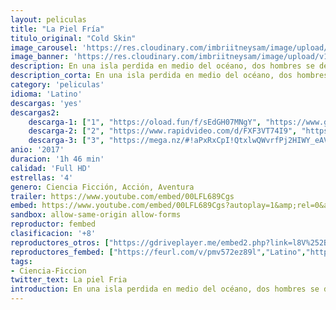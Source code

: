 ```yaml
---
layout: peliculas
title: "La Piel Fría"
titulo_original: "Cold Skin"
image_carousel: 'https://res.cloudinary.com/imbriitneysam/image/upload/v1543972280/piel-poster-min.jpg'
image_banner: 'https://res.cloudinary.com/imbriitneysam/image/upload/v1543972280/piel-banner-min.jpg'
description: En una isla perdida en medio del océano, dos hombres se defienden, noche tras noche, resguardados en un faro, del asedio de unas extrañas criaturas marinas. Sometidos a la extrema tensión, sin entender las razones del ataque, tendrán que replantearse cómo enfrentarse a lo desconocido. Adaptación de la exitosa obra de Albert Sánchez Piñol.
description_corta: En una isla perdida en medio del océano, dos hombres se defienden, noche tras noche, resguardados en un faro, del asedio de unas extrañas criaturas marinas. Sometidos a la extrema tensión, sin entender las razones del ataque, tendrán que..
category: 'peliculas'
idioma: 'Latino'
descargas: 'yes'
descargas2:
    descarga-1: ["1", "https://oload.fun/f/sEdGH07MNgY", "https://www.google.com/s2/favicons?domain=openload.co","OpenLoad","https://res.cloudinary.com/imbriitneysam/image/upload/v1541473684/mexico.png", "Latino", "Full HD"]
    descarga-2: ["2", "https://www.rapidvideo.com/d/FXF3VT74I9", "https://www.google.com/s2/favicons?domain=www.rapidvideo.com","RapidVideo","https://res.cloudinary.com/imbriitneysam/image/upload/v1541473684/mexico.png", "Latino", "Full HD"]
    descarga-3: ["3", "https://mega.nz/#!aPxRxCpI!QtxlwQWvrfPj2HIWY_eAVV6C0l_7bvC0qFq7VcSsc0c", "https://www.google.com/s2/favicons?domain=mega.nz","Mega","https://res.cloudinary.com/imbriitneysam/image/upload/v1541473684/mexico.png", "Latino", "Full HD"]
anio: '2017'
duracion: '1h 46 min'
calidad: 'Full HD'
estrellas: '4'
genero: Ciencia Ficción, Acción, Aventura
trailer: https://www.youtube.com/embed/00LFL689Cgs
embed: https://www.youtube.com/embed/00LFL689Cgs?autoplay=1&amp;rel=0&amp;hd=1&border=0&wmode=opaque&enablejsapi=1&modestbranding=1&controls=1&showinfo=0
sandbox: allow-same-origin allow-forms
reproductor: fembed
clasificacion: '+8'
reproductores_otros: ["https://gdriveplayer.me/embed2.php?link=l8V%252BjjdmacC5PapdhbJmqQaLpKm2%252Fpjbqi9dmBWV2D2EGuZs462keE1IXmte4EhezRQw0EhxFJvjc2GSpqCjpQ9HIwgk3NfoR6Om3dxHxnniGTbwcKYzmU3%252Bxe%252BVg6y60PMuzZK1B5EhxAyzCfzUFoMHqvIYrD7LC5%252BuEBYI3FewN35gQE6godOMLdVoKekaHzjPrgA3uagjmhug92lMCS","Latino","https://gdriveplayer.me/embed2.php?link=dV8aZlQsH79AVTZ6m3TCsQgqo2tohkFgCU6Wq4w6lr2XM1Z1fKGQJeEXZopCZBmS7jfVU394lDXlNTJXAI%252B4upYhpyAMj%252FzG9iCcjlufTzU5bv6mUnQjrPS1SBGk6Zxla7MLVh45y2p6%252BTHhFzQkkC2BgiADjRQmogLrbSt3T%252BBn%252Ftcb8HrXnEe%252BV%252Fq9fUpPH3zvgCSnWXNzV5sA5FTIiM","Latino","https://movcloud.net/embed/up-elcTSEuyN","Latino","https://mstream.press/npijfznkdo5r","Latino"]
reproductores_fembed: ["https://feurl.com/v/pmv572ez89l","Latino","https://feurl.com/v/3qv17p1862v","Latino"]
tags:
- Ciencia-Ficcion
twitter_text: La piel Fria
introduction: En una isla perdida en medio del océano, dos hombres se defienden, noche tras noche, resguardados en un faro, del asedio de unas extrañas criaturas marinas. Sometidos a la extrema tensión, sin entender las razones del ataque, tendrán que..
---
```












